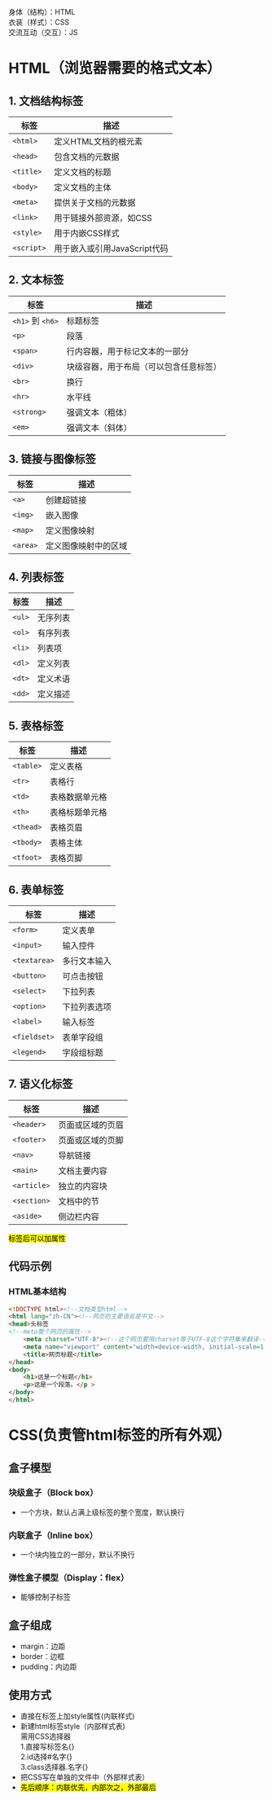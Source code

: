 身体（结构）：HTML  
衣装（样式）：CSS  
交流互动（交互）：JS
# HTML（浏览器需要的格式文本）
## 1. 文档结构标签

| 标签 | 描述 |
|------|------|
| `<html>` | 定义HTML文档的根元素 |
| `<head>` | 包含文档的元数据 |
| `<title>` | 定义文档的标题 |
| `<body>` | 定义文档的主体 |
| `<meta>` | 提供关于文档的元数据 |
| `<link>` | 用于链接外部资源，如CSS |
| `<style>` | 用于内嵌CSS样式 |
| `<script>` | 用于嵌入或引用JavaScript代码 |

## 2. 文本标签

| 标签 | 描述 |
|------|------|
| `<h1>` 到 `<h6>` | 标题标签 |
| `<p>` | 段落 |
| `<span>` | 行内容器，用于标记文本的一部分 |
| `<div>` | 块级容器，用于布局（可以包含任意标签） |
| `<br>` | 换行 |
| `<hr>` | 水平线 |
| `<strong>` | 强调文本（粗体） |
| `<em>` | 强调文本（斜体） |

## 3. 链接与图像标签

| 标签 | 描述 |
|------|------|
| `<a>` | 创建超链接 |
| `<img>` | 嵌入图像 |
| `<map>` | 定义图像映射 |
| `<area>` | 定义图像映射中的区域 |

## 4. 列表标签

| 标签 | 描述 |
|------|------|
| `<ul>` | 无序列表 |
| `<ol>` | 有序列表 |
| `<li>` | 列表项 |
| `<dl>` | 定义列表 |
| `<dt>` | 定义术语 |
| `<dd>` | 定义描述 |

## 5. 表格标签

| 标签 | 描述 |
|------|------|
| `<table>` | 定义表格 |
| `<tr>` | 表格行 |
| `<td>` | 表格数据单元格 |
| `<th>` | 表格标题单元格 |
| `<thead>` | 表格页眉 |
| `<tbody>` | 表格主体 |
| `<tfoot>` | 表格页脚 |

## 6. 表单标签

| 标签 | 描述 |
|------|------|
| `<form>` | 定义表单 |
| `<input>` | 输入控件 |
| `<textarea>` | 多行文本输入 |
| `<button>` | 可点击按钮 |
| `<select>` | 下拉列表 |
| `<option>` | 下拉列表选项 |
| `<label>` | 输入标签 |
| `<fieldset>` | 表单字段组 |
| `<legend>` | 字段组标题 |

## 7. 语义化标签

| 标签 | 描述 |
|------|------|
| `<header>` | 页面或区域的页眉 |
| `<footer>` | 页面或区域的页脚 |
| `<nav>` | 导航链接 |
| `<main>` | 文档主要内容 |
| `<article>` | 独立的内容块 |
| `<section>` | 文档中的节 |
| `<aside>` | 侧边栏内容 |

<mark>标签后可以加属性<mark/>

## 代码示例

### HTML基本结构

```html
<!DOCTYPE html><!--文档类型html-->
<html lang="zh-CN"><!--网页的主要语言是中文-->
<head>头标签
<!--meta整个网页的属性-->
    <meta charset="UTF-8"><!--这个网页要用charset等于UTF-8这个字符集来翻译-->
    <meta name="viewport" content="width=device-width, initial-scale=1.0"><!--在手机上显示的宽度要等于手机的宽度-->
    <title>网页标题</title>
</head>
<body>
    <h1>这是一个标题</h1>
    <p>这是一个段落。</p >
</body>
</html>
```
# CSS(负责管html标签的所有外观）
## 盒子模型
### 块级盒子（Block box）
+ 一个方块，默认占满上级标签的整个宽度，默认换行
### 内联盒子（Inline box）
+ 一个块内独立的一部分，默认不换行
### 弹性盒子模型（Display：flex）
+ 能够控制子标签
## 盒子组成
+ margin：边距
+ border：边框
+ pudding：内边距

## 使用方式
+ 直接在标签上加style属性(内联样式)
+ 新建html标签style（内部样式表)  
  需用CSS选择器  
  1.直接写标签名{}  
  2.id选择#名字{}  
  3.class选择器.名字{}  
+ 把CSS写在单独的文件中（外部样式表）
+ <mark>先后顺序：内联优先，内部次之，外部最后<mark/>
